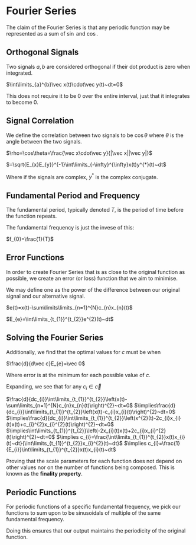 # Fourier Series

The claim of the Fourier Series is that any periodic function may be represented as a sum of $\sin$ and $\cos$.

## Orthogonal Signals

Two signals $a, b$ are considered orthogonal if their dot product is zero when integrated.

$\int\limits_{a}^{b}\vec x(t)\cdot\vec y(t)~dt=0$

This does not require it to be $0$ over the entire interval, just that it integrates to become $0$.

## Signal Correlation

We define the correlation between two signals to be $\cos\theta$ where $\theta$ is the angle between the two signals.

$\rho=\cos\theta=\frac{\vec x\cdot\vec y}{|\vec x||\vec y|}$

$=\sqrt{E_{x}E_{y}}^{-1}\int\limits_{-\infty}^{\infty}x(t)y^{*}(t)~dt$

Where if the signals are complex, $y^{*}$ is the complex conjugate.

## Fundamental Period and Frequency

The fundamental period, typically denoted $T$, is the period of time before the function repeats.

The fundamental frequency is just the invese of this:

$f_{0}=\frac{1}{T}$

## Error Functions

In order to create Fourier Series that is as close to the original function as possible, we create an error (or loss) function that we aim to minimise.

We may define one as the power of the difference between our original signal and our alternative signal.

$e(t)=x(t)-\sum\limits\limits_{n=1}^{N}c_{n}x_{n}(t)$

$E_{e}=\int\limits_{t_{1}}^{t_{2}}e^{2}(t)~dt$

## Solving the Fourier Series

Additionally, we find that the optimal values for $c$ must be when

$\frac{d}{d\vec c}E_{e}=\vec 0$

Where error is at the minimum for each possible value of $c$.

Expanding, we see that for any $c_{i}\in\vec c$

$\frac{d}{dc_{i}}\int\limits_{t_{1}}^{t_{2}}\left(x(t)-\sum\limits_{n=1}^{N}c_{n}x_{n}(t)\right)^{2}~dt=0$
$\implies\frac{d}{dc_{i}}\int\limits_{t_{1}}^{t_{2}}\left(x(t)-c_{i}x_{i}(t)\right)^{2}~dt=0$
$\implies\frac{d}{dc_{i}}\int\limits_{t_{1}}^{t_{2}}\left(x^{2}(t)-2c_{i}x_{i}(t)x(t)+c_{i}^{2}x_{i}^{2}(t)\right)^{2}~dt=0$
$\implies\int\limits_{t_{1}}^{t_{2}}\left(-2x_{i}(t)x(t)+2c_{i}x_{i}^{2}(t)\right)^{2}~dt=0$
$\implies c_{i}=\frac{\int\limits_{t_{1}}^{t_{2}}x(t)x_{i}(t)~dt}{\int\limits_{t_{1}}^{t_{2}}x_{i}^{2}(t)~dt}$
$\implies c_{i}=\frac{1}{E_{i}}\int\limits_{t_{1}}^{t_{2}}x(t)x_{i}(t)~dt$

Proving that the scale parameters for each function does not depend on other values nor on the number of functions being composed. This is known as the **finality property**.

## Periodic Functions

For periodic functions of a specific fundamental frequency, we pick our functions to sum upon to be sinusoidals of multiple of the same fundamental frequency.

Doing this ensures that our output maintains the periodicity of the original function.
